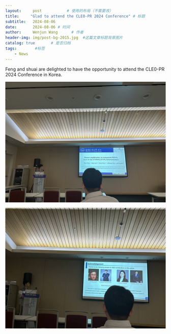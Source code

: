 ```yaml
---
layout:     post           # 使用的布局（不需要改）
title:     "Glad to attend the CLE0-PR 2024 Conference" # 标题
subtitle:   2024-08-06
date:       2024-08-06 # 时间   
author:     Wenjun Wang      # 作者
header-img: img/post-bg-2015.jpg  #这篇文章标题背景图片
catalog: true       # 是否归档
tags:        #标签
    - News
---
```

<p>Feng and shuai are delighted to have the opportunity to attend the CLE0-PR 2024 Conference in Korea.
<p><img src="/img/CLEO-1.jpg">
<p><img src="/img/CLEO-2.jpg">
